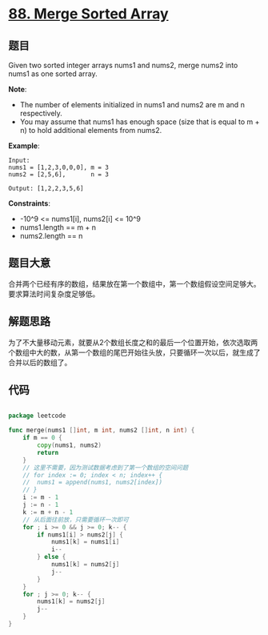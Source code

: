 # [88. Merge Sorted Array](https://leetcode.com/problems/merge-sorted-array/description/)

## 题目

Given two sorted integer arrays nums1 and nums2, merge nums2 into nums1 as one sorted array.

**Note**:

- The number of elements initialized in nums1 and nums2 are m and n respectively.
- You may assume that nums1 has enough space (size that is equal to m + n) to hold additional elements from nums2.

**Example**:

	Input:
	nums1 = [1,2,3,0,0,0], m = 3
	nums2 = [2,5,6],       n = 3

	Output: [1,2,2,3,5,6]
 

**Constraints**:

- -10^9 <= nums1[i], nums2[i] <= 10^9
- nums1.length == m + n
- nums2.length == n

## 题目大意

合并两个已经有序的数组，结果放在第一个数组中，第一个数组假设空间足够大。要求算法时间复杂度足够低。

## 解题思路

为了不大量移动元素，就要从2个数组长度之和的最后一个位置开始，依次选取两个数组中大的数，从第一个数组的尾巴开始往头放，只要循环一次以后，就生成了合并以后的数组了。

## 代码

```go

package leetcode

func merge(nums1 []int, m int, nums2 []int, n int) {
	if m == 0 {
		copy(nums1, nums2)
		return
	}
	// 这里不需要，因为测试数据考虑到了第一个数组的空间问题
	// for index := 0; index < n; index++ {
	// 	nums1 = append(nums1, nums2[index])
	// }
	i := m - 1
	j := n - 1
	k := m + n - 1
	// 从后面往前放，只需要循环一次即可
	for ; i >= 0 && j >= 0; k-- {
		if nums1[i] > nums2[j] {
			nums1[k] = nums1[i]
			i--
		} else {
			nums1[k] = nums2[j]
			j--
		}
	}
	for ; j >= 0; k-- {
		nums1[k] = nums2[j]
		j--
	}
}

```